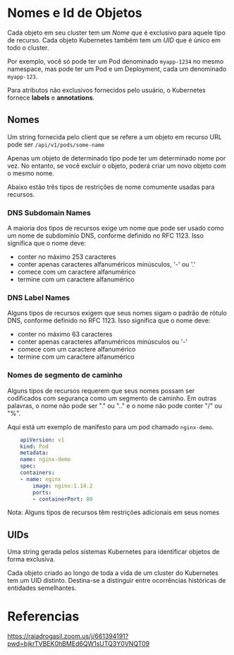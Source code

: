 # Nomes e Id de Objetos
Cada objeto em seu cluster tem um _Nome_ que é exclusivo para aquele tipo de recurso. Cada objeto Kubernetes também tem um _UID_ que é único em todo o cluster.

Por exemplo, você só pode ter um Pod denominado `myapp-1234` no mesmo namespace, mas pode ter um Pod e um Deployment, cada um denominado `myapp-123`.

Para atributos não exclusivos fornecidos pelo usuário, o Kubernetes fornece __labels__ e __annotations__.

## Nomes

Um string fornecida pelo client que se refere a um objeto em recurso URL pode ser `/api/v1/pods/some-name`

Apenas um objeto de determinado tipo pode ter um determinado nome por vez. No entanto, se você excluir o objeto, poderá criar um novo objeto com o mesmo nome.

Abaixo estão três tipos de restrições de nome comumente usadas para recursos.

### DNS Subdomain Names 

A maioria dos tipos de recursos exige um nome que pode ser usado como um nome de subdomínio DNS, conforme definido no RFC 1123. Isso significa que o nome deve:
* conter no máximo 253 caracteres 
* conter apenas caracteres alfanuméricos minúsculos, '-' ou '.' 
* comece com um caractere alfanumérico 
* termine com um caractere alfanumérico


### DNS Label Names 

Alguns tipos de recursos exigem que seus nomes sigam o padrão de rótulo DNS, conforme definido no RFC 1123. Isso significa que o nome deve:
* conter no máximo 63 caracteres 
* conter apenas caracteres alfanuméricos minúsculos ou '-' 
* comece com um caractere alfanumérico 
* termine com um caractere alfanumérico


### Nomes de segmento de caminho

Alguns tipos de recursos requerem que seus nomes possam ser codificados com segurança como um segmento de caminho. Em outras palavras, o nome não pode ser "." ou ".." e o nome não pode conter "/" ou "%".

Aqui está um exemplo de manifesto para um pod chamado `nginx-demo`.

~~~yaml
    apiVersion: v1
    kind: Pod
    metadata:
    name: nginx-demo
    spec:
    containers:
    - name: nginx
        image: nginx:1.14.2
        ports:
        - containerPort: 80
~~~

Nota: Alguns tipos de recursos têm restrições adicionais em seus nomes

## UIDs 
Uma string gerada pelos sistemas Kubernetes para identificar objetos de forma exclusiva.

Cada objeto criado ao longo de toda a vida de um cluster do Kubernetes tem um UID distinto. Destina-se a distinguir entre ocorrências históricas de entidades semelhantes.



# Referencias
 https://raiadrogasil.zoom.us/j/661394191?pwd=bjkrTVBEK0hBMEd6QW1sUTQ3Y0VNQT09
